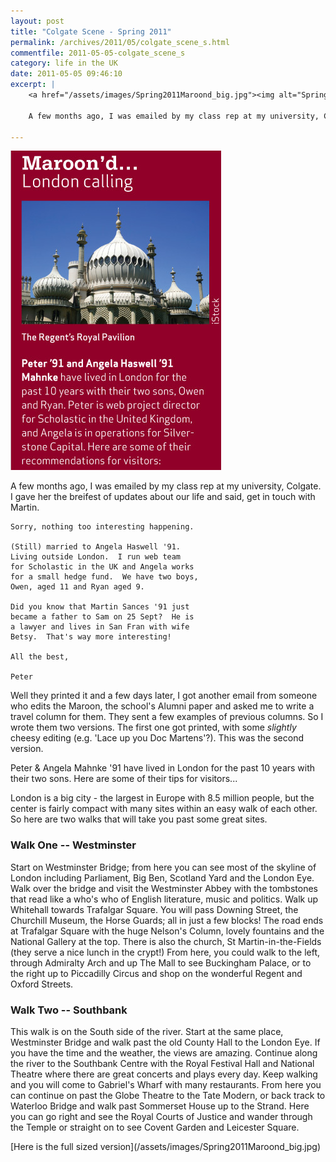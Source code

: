 ```yaml
---
layout: post
title: "Colgate Scene - Spring 2011"
permalink: /archives/2011/05/colgate_scene_s.html
commentfile: 2011-05-05-colgate_scene_s
category: life in the UK
date: 2011-05-05 09:46:10
excerpt: |
    <a href="/assets/images/Spring2011Maroond_big.jpg"><img alt="Spring 2011 Maroon'd small version" src="/assets/images/Spring2011Maroond_small-thumb.jpg" width="337" height="511" /></a>

    A few months ago, I was emailed by my class rep at my university, Colgate.  I gave her the breifest of updates about our life and said, get in touch with Martin.

---
```


<a href="/assets/images/Spring2011Maroond_big.jpg"><img alt="Spring 2011 Maroon'd small version" src="/assets/images/Spring2011Maroond_small-thumb.jpg" width="337" height="511" /></a>

A few months ago, I was emailed by my class rep at my university, Colgate. I gave her the breifest of updates about our life and said, get in touch with Martin.

    Sorry, nothing too interesting happening.

    (Still) married to Angela Haswell '91.
    Living outside London.  I run web team
    for Scholastic in the UK and Angela works
    for a small hedge fund.  We have two boys,
    Owen, aged 11 and Ryan aged 9.

    Did you know that Martin Sances '91 just
    became a father to Sam on 25 Sept?  He is
    a lawyer and lives in San Fran with wife
    Betsy.  That's way more interesting!

    All the best,

    Peter

Well they printed it and a few days later, I got another email from someone who edits the Maroon, the school's Alumni paper and asked me to write a travel column for them. They sent a few examples of previous columns. So I wrote them two versions. The first one got printed, with some *slightly* cheesy editing (e.g. 'Lace up you Doc Martens'?). This was the second version.

<div class="box">
Peter & Angela Mahnke '91 have lived in London for the past 10 years with their two sons. Here are some of their tips for visitors...

London is a big city - the largest in Europe with 8.5 million people, but the center is fairly compact with many sites within an easy walk of each other. So here are two walks that will take you past some great sites.

### Walk One -- Westminster

Start on Westminster Bridge; from here you can see most of the skyline of London including Parliament, Big Ben, Scotland Yard and the London Eye. Walk over the bridge and visit the Westminster Abbey with the tombstones that read like a who's who of English literature, music and politics. Walk up Whitehall towards Trafalgar Square. You will pass Downing Street, the Churchill Museum, the Horse Guards; all in just a few blocks! The road ends at Trafalgar Square with the huge Nelson's Column, lovely fountains and the National Gallery at the top. There is also the church, St Martin-in-the-Fields (they serve a nice lunch in the crypt!) From here, you could walk to the left, through Admiralty Arch and up The Mall to see Buckingham Palace, or to the right up to Piccadilly Circus and shop on the wonderful Regent and Oxford Streets.

### Walk Two -- Southbank

This walk is on the South side of the river. Start at the same place, Westminster Bridge and walk past the old County Hall to the London Eye. If you have the time and the weather, the views are amazing. Continue along the river to the Southbank Centre with the Royal Festival Hall and National Theatre where there are great concerts and plays every day. Keep walking and you will come to Gabriel's Wharf with many restaurants. From here you can continue on past the Globe Theatre to the Tate Modern, or back track to Waterloo Bridge and walk past Sommerset House up to the Strand. Here you can go right and see the Royal Courts of Justice and wander through the Temple or straight on to see Covent Garden and Leicester Square.

</div>
[Here is the full sized version](/assets/images/Spring2011Maroond_big.jpg)
